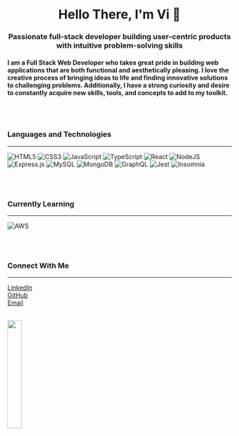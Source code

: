 

<h1 align="center">Hello There, I'm Vi 👋</h1>
<h3 align="center">Passionate full-stack developer building user-centric products with intuitive problem-solving skills</h3>
<h4>I am a Full Stack Web Developer who takes great pride in building web applications that are both functional and aesthetically pleasing. I love the creative process of bringing ideas to life and finding innovative solutions to challenging problems. Additionally, I have a strong curiosity and desire to constantly acquire new skills, tools, and concepts to add to my toolkit.</h4>

<br>
<br>

### Languages and Technologies
---
![HTML5](https://img.shields.io/badge/html5-%23E34F26.svg?style=for-the-badge&logo=html5&logoColor=white)
![CSS3](https://img.shields.io/badge/css3-%231572B6.svg?style=for-the-badge&logo=css3&logoColor=white)
![JavaScript](https://img.shields.io/badge/javascript-%23323330.svg?style=for-the-badge&logo=javascript&logoColor=%23F7DF1E)
![TypeScript](https://img.shields.io/badge/typescript-%23007ACC.svg?style=for-the-badge&logo=typescript&logoColor=white)
![React](https://img.shields.io/badge/react-%2320232a.svg?style=for-the-badge&logo=react&logoColor=%2361DAFB)
![NodeJS](https://img.shields.io/badge/node.js-6DA55F?style=for-the-badge&logo=node.js&logoColor=white)
![Express.js](https://img.shields.io/badge/express.js-%23404d59.svg?style=for-the-badge&logo=express&logoColor=%2361DAFB)
![MySQL](https://img.shields.io/badge/mysql-%2300f.svg?style=for-the-badge&logo=mysql&logoColor=white)
![MongoDB](https://img.shields.io/badge/MongoDB-%234ea94b.svg?style=for-the-badge&logo=mongodb&logoColor=white)
![GraphQL](https://img.shields.io/badge/-GraphQL-E10098?style=for-the-badge&logo=graphql&logoColor=white)
![Jest](https://img.shields.io/badge/-jest-%23C21325?style=for-the-badge&logo=jest&logoColor=white)
![Insomnia](https://img.shields.io/badge/Insomnia-black?style=for-the-badge&logo=insomnia&logoColor=5849BE)

<br>
<br>

### Currently Learning
---

![AWS](https://img.shields.io/badge/AWS-%23FF9900.svg?style=for-the-badge&logo=amazon-aws&logoColor=white)

<br>
<br>

### Connect With Me
---
[LinkedIn](https://www.linkedin.com/in/khanh-bui-099999250/)<br>
[GitHub](https://github.com/khanhpbui)<br>
[Email](mailto:pkkhanhbui@gmail.com)

<br>
<div align="left">
  <img src="./assets/img/quote.gif" width="25%"/>
</div>
<!--
**khanhpbui/khanhpbui** is a ✨ _special_ ✨ repository because its `README.md` (this file) appears on your GitHub profile.


Here are some ideas to get you started:

- 🔭 I’m currently working on ...
- 🌱 I’m currently learning ...
- 👯 I’m looking to collaborate on ...
- 🤔 I’m looking for help with ...
- 💬 Ask me about ...
- 📫 How to reach me: ...
- 😄 Pronouns: ...
- ⚡ Fun fact: ...
-->
